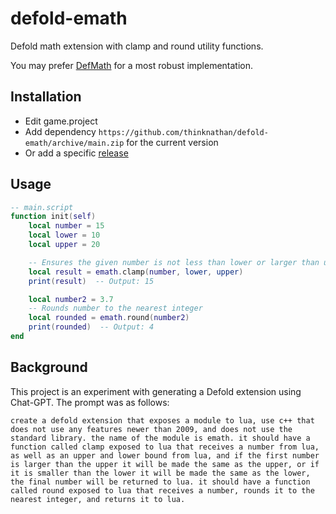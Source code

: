 # defold-emath
Defold math extension with clamp and round utility functions.

You may prefer [DefMath](https://github.com/subsoap/defmath) for a most robust implementation.

## Installation

- Edit game.project
- Add dependency `https://github.com/thinknathan/defold-emath/archive/main.zip` for the current version
- Or add a specific [release](https://github.com/thinknathan/defold-emath/releases)

## Usage

```lua
-- main.script
function init(self)
    local number = 15
    local lower = 10
    local upper = 20

    -- Ensures the given number is not less than lower or larger than upper
    local result = emath.clamp(number, lower, upper)
    print(result)  -- Output: 15

    local number2 = 3.7
    -- Rounds number to the nearest integer
    local rounded = emath.round(number2)
    print(rounded)  -- Output: 4
end
```

## Background

This project is an experiment with generating a Defold extension using Chat-GPT. The prompt was as follows:

```
create a defold extension that exposes a module to lua, use c++ that does not use any features newer than 2009, and does not use the standard library. the name of the module is emath. it should have a function called clamp exposed to lua that receives a number from lua, as well as an upper and lower bound from lua, and if the first number is larger than the upper it will be made the same as the upper, or if it is smaller than the lower it will be made the same as the lower, the final number will be returned to lua. it should have a function called round exposed to lua that receives a number, rounds it to the nearest integer, and returns it to lua.
```
